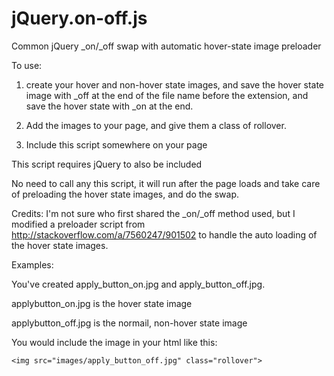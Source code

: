 jQuery.on-off.js
================

Common jQuery \_on/\_off swap with automatic hover-state image preloader

To use:
	
1. create your hover and non-hover state images, and save the hover
state image with \_off at the end of the file name before the 
extension, and save the hover state with \_on at the end.

2. Add the images to your page, and give them a class of rollover.

3. Include this script somewhere on your page

This script requires jQuery to also be included 

No need to call any this script, it will run after the page loads
and take care of preloading the hover state images, and do the swap.

Credits: I'm not sure who first shared the \_on/\_off method used,
but I modified a preloader script from http://stackoverflow.com/a/7560247/901502
to handle the auto loading of the hover state images.

Examples:

You've created apply\_button\_on.jpg and apply\_button\_off.jpg.

applybutton_on.jpg is the hover state image

applybutton_off.jpg is the normail, non-hover state image

You would include the image in your html like this:

    <img src="images/apply_button_off.jpg" class="rollover">
